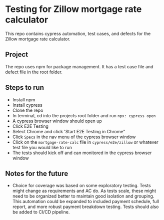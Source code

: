 # Testing for Zillow mortgage rate calculator

This repo contains cypress automation, test cases, and defects for the Zillow mortgage rate calculator.

## Project

The repo uses npm for package management. It has a test case file and defect file in the root folder.

## Steps to run

- Install npm
- Install cypress
- Clone the repo
- In terminal, cd into the projects root folder and run `npx: cypress open`
- A cypress browser window should open up
- Click E2E Testing
- Select Chrome and click 'Start E2E Testing in Chrome"
- Click `Specs` in the nav menu of the cypress browser window
- Click on the `mortgage-rate-calc` file in `cypress/e2e/zillow` or whatever test file you would like to run
- The tests should kick off and can monitored in the cypress browser window

## Notes for the future

- Choice for coverage was based on some exploratory testing. Tests might change as requirements and AC do. As tests scale, these might need to be organized better to maintain good isolation and grouping. This automation could be expanded to included payment schedule, full report, and more robust payment breakdown testing. Tests should also be added to CI/CD pipeline.